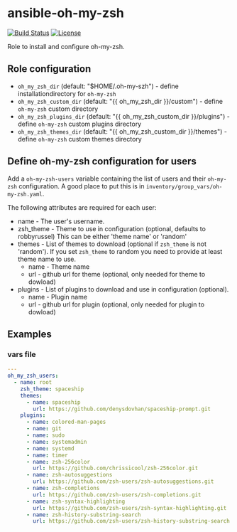 # ansible-oh-my-zsh

[![Build Status](https://travis-ci.com/chubchubsancho/ansible-oh-my-zsh.svg?branch=master)](https://travis-ci.com/chubchubsancho/ansible-oh-my-zsh)
[![License](https://img.shields.io/badge/license-MIT-blue.svg?logo=github&style=flat)](https://raw.githubusercontent.com/chubchubsancho/ansible-oh-my-zsh/master/LICENSE)

Role to install and configure oh-my-zsh.

## Role configuration

* `oh_my_zsh_dir` (default: "$HOME/.oh-my-szh") - define installationdirectory
   for `oh-my-zsh`
* `oh_my_zsh_custom_dir` (default: "{{ oh_my_zsh_dir }}/custom") - define
  `oh-my-zsh` custom directory
* `oh_my_zsh_plugins_dir` (default: "{{ oh_my_zsh_custom_dir }}/plugins") - define
  `oh-my-zsh` custom plugins directory
* `oh_my_zsh_themes_dir` (default: "{{ oh_my_zsh_custom_dir }}/themes") - define
  `oh-my-zsh` custom themes directory

## Define oh-my-zsh configuration for users

Add a `oh-my-zsh-users` variable containing the list of users and their `oh-my-zsh`
configuration. A good place to put this is in `inventory/group_vars/oh-my-zsh.yaml`.

The following attributes are required for each user:

* name - The user's username.
* zsh_theme - Theme to use in configuration (optional, defaults to robbyrussel)
  This can be either 'theme name' or 'random'
* themes - List of themes to download (optional if `zsh_theme` is not 'random').
  If you set `zsh_theme` to random you need to provide at least theme name to use.
  * name - Theme name
  * url - github url for theme (optional, only needed for theme to dowload)
* plugins - List of plugins to download and use in configuration (optional).
  * name - Plugin name
  * url - github url for plugin (optional, only needed for plugin to dowload)

## Examples

### vars file

```yaml
---
oh_my_zsh_users:
  - name: root
    zsh_theme: spaceship
    themes:
      - name: spaceship
        url: https://github.com/denysdovhan/spaceship-prompt.git
    plugins:
      - name: colored-man-pages
      - name: git
      - name: sudo
      - name: systemadmin
      - name: systemd
      - name: timer
      - name: zsh-256color
        url: https://github.com/chrissicool/zsh-256color.git
      - name: zsh-autosuggestions
        url: https://github.com/zsh-users/zsh-autosuggestions.git
      - name: zsh-completions
        url: https://github.com/zsh-users/zsh-completions.git
      - name: zsh-syntax-highlighting
        url: https://github.com/zsh-users/zsh-syntax-highlighting.git
      - name: zsh-history-substring-search
        url: https://github.com/zsh-users/zsh-history-substring-search.git

```
